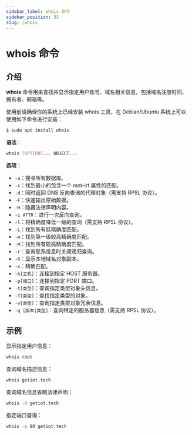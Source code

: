```yaml
---
sidebar_label: whois 命令
sidebar_position: 33
slug: /whois
---
```


# whois 命令



## 介绍

**whois** 命令用来查找并显示指定用户账号、域名相关信息，包括域名注册时间、拥有者、邮箱等。

使用前请确保你的系统上已经安装 whois 工具，在 Debian/Ubuntu 系统上可以使用如下命令进行安装：

```bash
$ sudo apt install whois
```

**语法**：

```bash
whois [OPTION]... OBJECT...
```

**选项**：

- `-a`：搜寻所有数据库。
- `-c`：找到最小的包含一个 mnt-irt 属性的匹配。
- `-d`：同时返回 DNS 反向查询的代理对象（需支持 RPSL 协议）。
- `-F`：快速输出原始数据。
- `-H`：隐藏法律声明内容。
- `-i ATTR`：进行一次反向查询。
- `-l`：将精确度降低一级的查询（需支持 RPSL 协议）。
- `-L`：找到所有低精确度匹配。
- `-m`：找到第一级较高精确度匹配。
- `-M`：找到所有较高精确度匹配。
- `-r`：查询联系信息时关闭递归查询。
- `-R`：显示本地域名对象副本。
- `-x`：精确匹配。
- `-h[主机]`：连接到指定 HOST 服务器。
- `-p[端口]`：连接到指定 PORT 端口。
- `-t[类型]`：查询指定类型对象头信息。
- `-T[类型]`：查找指定类型的对象。
- `-v[类型]`：查询指定类型对象冗余信息。
- `-q [版本|类型]`：查询特定的服务器信息（需支持 RPSL 协议）。



## 示例

显示指定用户信息：

```bash
whois root
```

查询域名描述信息：

```bash
whois getiot.tech
```

查询域名信息省略法律声明：

```bash
whois -H getiot.tech
```

指定端口查询：

```bash
whois -p 80 getiot.tech
```

